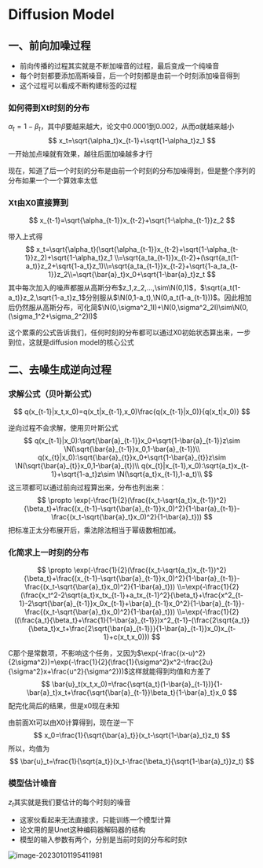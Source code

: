 # Diffusion Model

## 一、前向加噪过程

- 前向传播的过程其实就是不断加噪音的过程，最后变成一个纯噪音
- 每个时刻都要添加高斯噪音，后一个时刻都是由前一个时刻添加噪音得到
- 这个过程可以看成不断构建标签的过程

### 如何得到Xt时刻的分布

$\alpha_t=1-\beta_t$，其中$\beta$要越来越大，论文中0.0001到0.002，从而$\alpha$就越来越小
$$
x_t=\sqrt{\alpha_t}x_{t-1}+\sqrt{1-\alpha_t}z_1
$$
一开始加点噪就有效果，越往后面加噪越多才行

现在，知道了后一个时刻的分布是由前一个时刻的分布加噪得到，但是整个序列的分布如果一个一个算效率太低

### Xt由X0直接算到

$$
x_{t-1}=\sqrt{\alpha_{t-1}}x_{t-2}+\sqrt{1-\alpha_{t-1}}z_2
$$

带入上式得
$$
x_t=\sqrt{\alpha_t}(\sqrt{\alpha_{t-1}}x_{t-2}+\sqrt{1-\alpha_{t-1}}z_2)+\sqrt{1-\alpha_t}z_1
\\=\sqrt{a_ta_{t-1}}x_{t-2}+(\sqrt{a_t(1-a_t)}z_2+\sqrt{1-a_t}z_1)\\=\sqrt{a_ta_{t-1}}x_{t-2}+\sqrt{1-a_ta_{t-1}}z_2\\=\sqrt{\bar{a}_t}x_0+\sqrt{1-\bar{a}_t}z_t
$$
其中每次加入的噪声都服从高斯分布$z_1,z_2,...,\sim\N(0,1)$，$\sqrt{a_t(1-a_t)}z_2,\sqrt{1-a_t}z_1$分别服从$\N(0,1-a_t),\N(0,a_t(1-a_{t-1}))$。因此相加后仍然服从高斯分布，可化简$\N(0,\sigma^2_1I)+\N(0,\sigma^2_2I)\sim\N(0,(\sigma_1^2+\sigma_2^2)I)$

这个累乘的公式告诉我们，任何时刻的分布都可以通过X0初始状态算出来，一步到位，这就是diffusion model的核心公式

## 二、去噪生成逆向过程

### 求解公式（贝叶斯公式）

$$
q(x_{t-1}|x_t,x_0)=q(x_t|x_{t-1},x_0)\frac{q(x_{t-1}|x_0)}{q(x_t|x_0)}
$$

逆向过程不会求解，使用贝叶斯公式
$$
q(x_{t-1}|x_0):\sqrt{\bar{a}_{t-1}}x_0+\sqrt{1-\bar{a}_{t-1}}z\sim \N(\sqrt{\bar{a}_{t-1}}x_0,1-\bar{a}_{t-1})\\
q(x_{t}|x_0):\sqrt{\bar{a}_{t}}x_0+\sqrt{1-\bar{a}_{t}}z\sim \N(\sqrt{\bar{a}_{t}}x_0,1-\bar{a}_{t})\\
q(x_{t}|x_{t-1},x_0):\sqrt{a_t}x_{t-1}+\sqrt{1-a_t}z\sim \N(\sqrt{a_t}x_{t-1},1-a_t)\\
$$
这三项都可以通过前向过程算出来，分布也列出来：
$$
\propto \exp(-\frac{1}{2}(\frac{(x_t-\sqrt{a_t}x_{t-1})^2}{\beta_t}+\frac{(x_{t-1}-\sqrt{\bar{a}_{t-1}}x_0)^2}{1-\bar{a}_{t-1}}-\frac{(x_t-\sqrt{\bar{a}_t}x_0)^2}{1-\bar{a}_t}))
$$
把标准正太分布展开后，乘法除法相当于幂级数相加减。

### 化简求上一时刻的分布

$$
\propto \exp(-\frac{1}{2}(\frac{(x_t-\sqrt{a_t}x_{t-1})^2}{\beta_t}+\frac{(x_{t-1}-\sqrt{\bar{a}_{t-1}}x_0)^2}{1-\bar{a}_{t-1}}-\frac{(x_t-\sqrt{\bar{a}_t}x_0)^2}{1-\bar{a}_t}))
\\=\exp(-\frac{1}{2}(\frac{x_t^2-2\sqrt{a_t}x_tx_{t-1}+a_tx_{t-1}^2}{\beta_t}+\frac{x^2_{t-1}-2\sqrt{\bar{a}_{t-1}}x_0x_{t-1}+\bar{a}_{t-1}x_0^2}{1-\bar{a}_{t-1}}-\frac{(x_t-\sqrt{\bar{a}_t}x_0)^2}{1-\bar{a}_t}))
\\=\exp(-\frac{1}{2}((\frac{a_t}{\beta_t}+\frac{1}{1-\bar{a}_{t-1}})x^2_{t-1}-(\frac{2\sqrt{a_t}}{\beta_t}x_t+\frac{2\sqrt{\bar{a}_{t-1}}}{1-\bar{a}_{t-1}}x_0)x_{t-1}+c(x_t,x_0)))
$$

C那个是常数项，不影响这个任务，又因为$\exp(-\frac{(x-u)^2}{2\sigma^2})=\exp(-\frac{1}{2}(\frac{1}{\sigma^2}x^2-\frac{2u}{\sigma^2}x+\frac{u^2}{\sigma^2}))$这样就能得到均值和方差了
$$
\bar{u}_t(x_t,x_0)=\frac{\sqrt{a_t}(1-\bar{a}_{t-1})}{1-\bar{a}_t}x_t+\frac{\sqrt{\bar{a}_{t-1}}\beta_t}{1-\bar{a}_t}x_0
$$
配完化简后的结果，但是x0现在未知

由前面Xt可以由X0计算得到，现在逆一下
$$
x_0=\frac{1}{\sqrt{\bar{a}_t}}(x_t-\sqrt{1-\bar{a}_t}z_t)
$$
所以，均值为
$$
\bar{u}_t=\frac{1}{\sqrt{a_t}}(x_t-\frac{\beta_t}{\sqrt{1-\bar{a}_t}}z_t)
$$

### 模型估计噪音

$z_t$其实就是我们要估计的每个时刻的噪音

- 这家伙看起来无法直接求，只能训练一个模型计算
- 论文用的是Unet这种编码器解码器的结构
- 模型的输入参数有两个，分别是当前时刻的分布和时刻t

![image-20230101195411981](D:/Typora/typora-user-images/README/image-20230101195411981.png)



